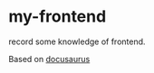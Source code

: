 # my-frontend

record some knowledge of frontend. 

Based on [docusaurus](https://v2.docusaurus.io/)
